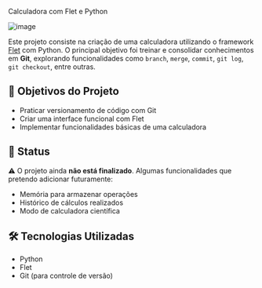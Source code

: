 Calculadora com Flet e Python

![image](https://github.com/user-attachments/assets/44c1351d-d65a-40af-9cea-7569d5f93a81)

Este projeto consiste na criação de uma calculadora utilizando o framework [Flet](https://flet.dev/) com Python. O principal objetivo foi treinar e consolidar conhecimentos em **Git**, explorando funcionalidades como `branch`, `merge`, `commit`, `git log`, `git checkout`, entre outras.

## 🚀 Objetivos do Projeto

- Praticar versionamento de código com Git
- Criar uma interface funcional com Flet
- Implementar funcionalidades básicas de uma calculadora

## 📌 Status

⚠️ O projeto ainda **não está finalizado**. Algumas funcionalidades que pretendo adicionar futuramente:

- Memória para armazenar operações
- Histórico de cálculos realizados
- Modo de calculadora científica

## 🛠 Tecnologias Utilizadas

- Python
- Flet
- Git (para controle de versão)
